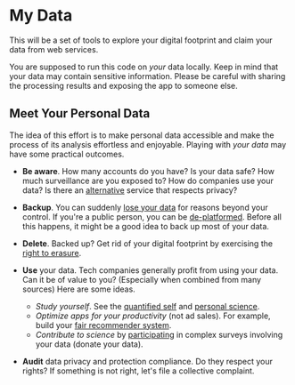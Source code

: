 # My Data

This will be a set of tools to explore your digital footprint and claim your data from web services.

You are supposed to run this code on _your_ data locally. Keep in mind that your data may contain sensitive information. Please be careful with sharing the processing results and exposing the app to someone else.

## Meet Your Personal Data

The idea of this effort is to make personal data accessible and make the process of its analysis effortless and enjoyable. Playing with _your data_ may have some practical outcomes.

- **Be aware**. How many accounts do you have? Is your data safe? How much surveillance are you exposed to? How do companies use your data? Is there an [alternative](https://github.com/pluja/awesome-privacy) service that respects privacy?

- **Backup**. You can suddenly [lose your data](https://www.nytimes.com/2022/08/21/technology/google-surveillance-toddler-photo.html) for reasons beyond your control. If you're a public person, you can be [de-platformed](https://en.wikipedia.org/wiki/Deplatforming). Before all this happens, it might be a good idea to back up most of your data.

- **Delete**. Backed up? Get rid of your digital footprint by exercising the [right to erasure](https://gdpr-info.eu/art-17-gdpr/).

- **Use** your data. Tech companies generally profit from using your data. Can it be of value to you? (Especially when combined from many sources) Here are some ideas.

    - *Study yourself*. See the [quantified self](https://quantifiedself.com/) and [personal science](https://leanpub.com/Personal-Science).
    - *Optimize apps for your productivity* (not ad sales). For example, build your [fair recommender system](https://arxiv.org/pdf/2105.12353.pdf).
    - *Contribute to science* by [participating](https://en.wikipedia.org/wiki/Citizen_science) in complex surveys involving your data (donate your data).

- **Audit** data privacy and protection compliance. Do they respect your rights? If something is not right, let's file a collective complaint.
